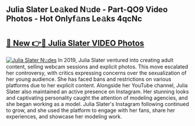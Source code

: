 ## Julia Slater Le𝚊ked N𝚞de - Part-QO9 Video Photos - Hot Onlyf𝚊ns Le𝚊ks 4qcNc

# <h2><a href="http://ab51254.deff.icu/?id=Julia+Slater">🔗 New 👉🔴 Julia Slater VIDEO Photos</a></h2>

[![Julia Slater N𝚞des](https://i.imgur.com/rIISA9y.gif)](http://ab51254.deff.icu/?id=Julia+Slater)
In 2019, Julia Slater ventured into creating adult content, selling webcam sessions and explicit photos. This move escalated her controversy, with critics expressing concerns over the sexualization of her young audience. She has faced bans and restrictions on various platforms due to her explicit content. Alongside her YouTube channel, Julia Slater also maintained an active presence on Instagram. Her stunning looks and captivating personality caught the attention of modeling agencies, and she began working as a model. Julia Slater's Instagram following continued to grow, and she used the platform to engage with her fans, share her experiences, and showcase her modeling work.
